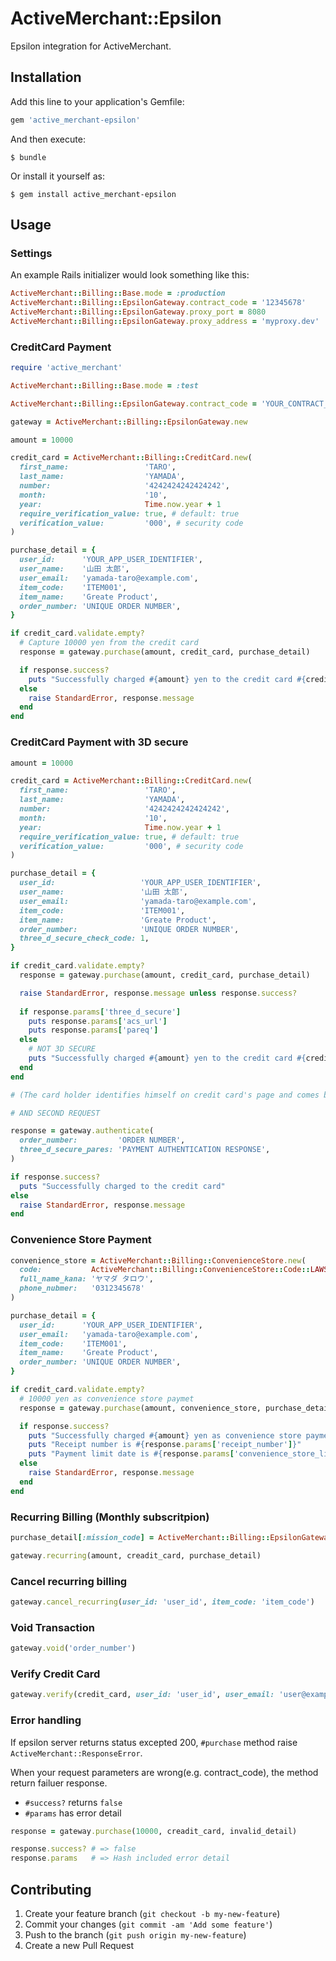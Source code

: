 # ActiveMerchant::Epsilon

Epsilon integration for ActiveMerchant.

## Installation

Add this line to your application's Gemfile:

```ruby
gem 'active_merchant-epsilon'
```

And then execute:

    $ bundle

Or install it yourself as:

    $ gem install active_merchant-epsilon

## Usage

### Settings

An example Rails initializer would look something like this:

```ruby
ActiveMerchant::Billing::Base.mode = :production
ActiveMerchant::Billing::EpsilonGateway.contract_code = '12345678'
ActiveMerchant::Billing::EpsilonGateway.proxy_port = 8080
ActiveMerchant::Billing::EpsilonGateway.proxy_address = 'myproxy.dev'
```

### CreditCard Payment

```ruby
require 'active_merchant'

ActiveMerchant::Billing::Base.mode = :test

ActiveMerchant::Billing::EpsilonGateway.contract_code = 'YOUR_CONTRACT_CODE'

gateway = ActiveMerchant::Billing::EpsilonGateway.new

amount = 10000

credit_card = ActiveMerchant::Billing::CreditCard.new(
  first_name:                 'TARO',
  last_name:                  'YAMADA',
  number:                     '4242424242424242',
  month:                      '10',
  year:                       Time.now.year + 1
  require_verification_value: true, # default: true
  verification_value:         '000', # security code
)

purchase_detail = {
  user_id:      'YOUR_APP_USER_IDENTIFIER',
  user_name:    '山田 太郎',
  user_email:   'yamada-taro@example.com',
  item_code:    'ITEM001',
  item_name:    'Greate Product',
  order_number: 'UNIQUE ORDER NUMBER',
}

if credit_card.validate.empty?
  # Capture 10000 yen from the credit card
  response = gateway.purchase(amount, credit_card, purchase_detail)

  if response.success?
    puts "Successfully charged #{amount} yen to the credit card #{credit_card.display_number}"
  else
    raise StandardError, response.message
  end
end
```

### CreditCard Payment with 3D secure

```ruby
amount = 10000

credit_card = ActiveMerchant::Billing::CreditCard.new(
  first_name:                 'TARO',
  last_name:                  'YAMADA',
  number:                     '4242424242424242',
  month:                      '10',
  year:                       Time.now.year + 1
  require_verification_value: true, # default: true
  verification_value:         '000', # security code
)

purchase_detail = {
  user_id:                   'YOUR_APP_USER_IDENTIFIER',
  user_name:                 '山田 太郎',
  user_email:                'yamada-taro@example.com',
  item_code:                 'ITEM001',
  item_name:                 'Greate Product',
  order_number:              'UNIQUE ORDER NUMBER',
  three_d_secure_check_code: 1,
}

if credit_card.validate.empty?
  response = gateway.purchase(amount, credit_card, purchase_detail)

  raise StandardError, response.message unless response.success?
  
  if response.params['three_d_secure']
    puts response.params['acs_url']
    puts response.params['pareq']
  else
    # NOT 3D SECURE
    puts "Successfully charged #{amount} yen to the credit card #{credit_card.display_number}"
  end
end

# (The card holder identifies himself on credit card's page and comes back here)

# AND SECOND REQUEST

response = gateway.authenticate(
  order_number:         'ORDER NUMBER',
  three_d_secure_pares: 'PAYMENT AUTHENTICATION RESPONSE',
)

if response.success?
  puts "Successfully charged to the credit card"
else
  raise StandardError, response.message
end
```

### Convenience Store Payment

```ruby
convenience_store = ActiveMerchant::Billing::ConvenienceStore.new(
  code:           ActiveMerchant::Billing::ConvenienceStore::Code::LAWSON,
  full_name_kana: 'ヤマダ タロウ',
  phone_nubmer:   '0312345678'
)

purchase_detail = {
  user_id:      'YOUR_APP_USER_IDENTIFIER',
  user_email:   'yamada-taro@example.com',
  item_code:    'ITEM001',
  item_name:    'Greate Product',
  order_number: 'UNIQUE ORDER NUMBER',
}

if credit_card.validate.empty?
  # 10000 yen as convenience store paymet
  response = gateway.purchase(amount, convenience_store, purchase_detail)

  if response.success?
    puts "Successfully charged #{amount} yen as convenience store payment"
    puts "Receipt number is #{response.params['receipt_number']}"
    puts "Payment limit date is #{response.params['convenience_store_limit_date']}"
  else
    raise StandardError, response.message
  end
end
```

### Recurring Billing (Monthly subscritpion)

```ruby
purchase_detail[:mission_code] = ActiveMerchant::Billing::EpsilonGateway::MissionCode::RECURRING_6

gateway.recurring(amount, creadit_card, purchase_detail)
```

### Cancel recurring billing

```ruby
gateway.cancel_recurring(user_id: 'user_id', item_code: 'item_code')
```

### Void Transaction

```ruby
gateway.void('order_number')
```

### Verify Credit Card

```ruby
gateway.verify(credit_card, user_id: 'user_id', user_email: 'user@example.com')
```

### Error handling

If epsilon server returns status excepted 200, `#purchase` method raise `ActiveMerchant::ResponseError`.

When your request parameters are wrong(e.g. contract_code), the method return failuer response.

- `#success?` returns `false`
- `#params` has error detail

```ruby
response = gateway.purchase(10000, creadit_card, invalid_detail)

response.success? # => false
response.params   # => Hash included error detail
```

## Contributing

1. Create your feature branch (`git checkout -b my-new-feature`)
2. Commit your changes (`git commit -am 'Add some feature'`)
3. Push to the branch (`git push origin my-new-feature`)
4. Create a new Pull Request

